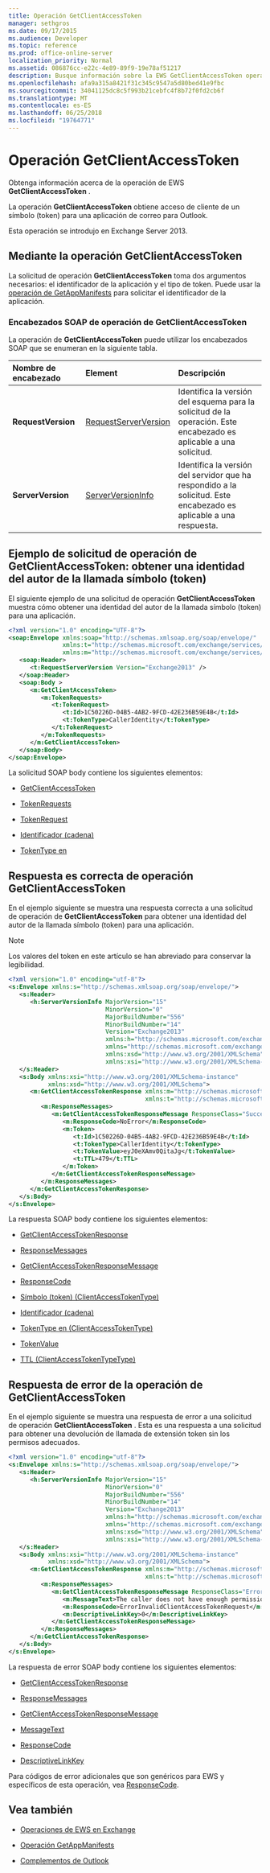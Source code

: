 ```yaml
---
title: Operación GetClientAccessToken
manager: sethgros
ms.date: 09/17/2015
ms.audience: Developer
ms.topic: reference
ms.prod: office-online-server
localization_priority: Normal
ms.assetid: 086876cc-e22c-4e89-89f9-19e78af51217
description: Busque información sobre la EWS GetClientAccessToken operación.
ms.openlocfilehash: afa9a315a8421f31c345c9547a5d80bed41e9fbc
ms.sourcegitcommit: 34041125dc8c5f993b21cebfc4f8b72f0fd2cb6f
ms.translationtype: MT
ms.contentlocale: es-ES
ms.lasthandoff: 06/25/2018
ms.locfileid: "19764771"
---
```

# <a name="getclientaccesstoken-operation"></a>Operación GetClientAccessToken

Obtenga información acerca de la operación de EWS **GetClientAccessToken** . 
  
La operación **GetClientAccessToken** obtiene acceso de cliente de un símbolo (token) para una aplicación de correo para Outlook. 
  
Esta operación se introdujo en Exchange Server 2013.
  
## <a name="using-the-getclientaccesstoken-operation"></a>Mediante la operación GetClientAccessToken

La solicitud de operación **GetClientAccessToken** toma dos argumentos necesarios: el identificador de la aplicación y el tipo de token. Puede usar la [operación de GetAppManifests](getappmanifests-operation.md) para solicitar el identificador de la aplicación. 
  
### <a name="getclientaccesstoken-operation-soap-headers"></a>Encabezados SOAP de operación de GetClientAccessToken

La operación de **GetClientAccessToken** puede utilizar los encabezados SOAP que se enumeran en la siguiente tabla. 
  
|**Nombre de encabezado**|**Element**|**Descripción**|
|:-----|:-----|:-----|
|**RequestVersion** <br/> |[RequestServerVersion](requestserverversion.md) <br/> |Identifica la versión del esquema para la solicitud de la operación. Este encabezado es aplicable a una solicitud.  <br/> |
|**ServerVersion** <br/> |[ServerVersionInfo](serverversioninfo.md) <br/> |Identifica la versión del servidor que ha respondido a la solicitud. Este encabezado es aplicable a una respuesta.  <br/> |
   
## <a name="getclientaccesstoken-operation-request-example-get-a-caller-identity-token"></a>Ejemplo de solicitud de operación de GetClientAccessToken: obtener una identidad del autor de la llamada símbolo (token)

El siguiente ejemplo de una solicitud de operación **GetClientAccessToken** muestra cómo obtener una identidad del autor de la llamada símbolo (token) para una aplicación. 
  
```XML
<?xml version="1.0" encoding="UTF-8"?>
<soap:Envelope xmlns:soap="http://schemas.xmlsoap.org/soap/envelope/"
               xmlns:t="http://schemas.microsoft.com/exchange/services/2006/types"
               xmlns:m="http://schemas.microsoft.com/exchange/services/2006/messages">
   <soap:Header>
      <t:RequestServerVersion Version="Exchange2013" />
   </soap:Header>
   <soap:Body >
      <m:GetClientAccessToken>
         <m:TokenRequests>
            <t:TokenRequest>
               <t:Id>1C50226D-04B5-4AB2-9FCD-42E236B59E4B</t:Id>
               <t:TokenType>CallerIdentity</t:TokenType>
            </t:TokenRequest>
         </m:TokenRequests>
      </m:GetClientAccessToken>
   </soap:Body>
</soap:Envelope>

```

La solicitud SOAP body contiene los siguientes elementos:
  
- [GetClientAccessToken](getclientaccesstoken.md)
    
- [TokenRequests](tokenrequests.md)
    
- [TokenRequest](tokenrequest.md)
    
- [Identificador (cadena)](id-string.md)
    
- [TokenType en](tokentype.md)
    
## <a name="successful-getclientaccesstoken-operation-response"></a>Respuesta es correcta de operación GetClientAccessToken

En el ejemplo siguiente se muestra una respuesta correcta a una solicitud de operación de **GetClientAccessToken** para obtener una identidad del autor de la llamada símbolo (token) para una aplicación. 
  
> [!NOTE]
> Los valores del token en este artículo se han abreviado para conservar la legibilidad. 
  
```XML
<?xml version="1.0" encoding="utf-8"?>
<s:Envelope xmlns:s="http://schemas.xmlsoap.org/soap/envelope/">
   <s:Header>
      <h:ServerVersionInfo MajorVersion="15" 
                           MinorVersion="0" 
                           MajorBuildNumber="556" 
                           MinorBuildNumber="14" 
                           Version="Exchange2013" 
                           xmlns:h="http://schemas.microsoft.com/exchange/services/2006/types" 
                           xmlns="http://schemas.microsoft.com/exchange/services/2006/types" 
                           xmlns:xsd="http://www.w3.org/2001/XMLSchema" 
                           xmlns:xsi="http://www.w3.org/2001/XMLSchema-instance"/>
   </s:Header>
   <s:Body xmlns:xsi="http://www.w3.org/2001/XMLSchema-instance" 
           xmlns:xsd="http://www.w3.org/2001/XMLSchema">
      <m:GetClientAccessTokenResponse xmlns:m="http://schemas.microsoft.com/exchange/services/2006/messages" 
                                      xmlns:t="http://schemas.microsoft.com/exchange/services/2006/types">
         <m:ResponseMessages>
            <m:GetClientAccessTokenResponseMessage ResponseClass="Success">
               <m:ResponseCode>NoError</m:ResponseCode>
               <m:Token>
                  <t:Id>1C50226D-04B5-4AB2-9FCD-42E236B59E4B</t:Id>
                  <t:TokenType>CallerIdentity</t:TokenType>
                  <t:TokenValue>eyJ0eXAmv0QitaJg</t:TokenValue>
                  <t:TTL>479</t:TTL>
               </m:Token>
            </m:GetClientAccessTokenResponseMessage>
         </m:ResponseMessages>
      </m:GetClientAccessTokenResponse>
   </s:Body>
</s:Envelope>

```

La respuesta SOAP body contiene los siguientes elementos:
  
- [GetClientAccessTokenResponse](getclientaccesstokenresponse.md)
    
- [ResponseMessages](responsemessages.md)
    
- [GetClientAccessTokenResponseMessage](getclientaccesstokenresponsemessage.md)
    
- [ResponseCode](responsecode.md)
    
- [Símbolo (token) (ClientAccessTokenType)](token-clientaccesstokentype.md)
    
- [Identificador (cadena)](id-string.md)
    
- [TokenType en (ClientAccessTokenType)](tokentype-clientaccesstokentype.md)
    
- [TokenValue](tokenvalue.md)
    
- [TTL (ClientAccessTokenTypeType)](ttl-clientaccesstokentypetype.md)
    
## <a name="getclientaccesstoken-operation-error-response"></a>Respuesta de error de la operación de GetClientAccessToken

En el ejemplo siguiente se muestra una respuesta de error a una solicitud de operación **GetClientAccessToken** . Esta es una respuesta a una solicitud para obtener una devolución de llamada de extensión token sin los permisos adecuados. 
  
```XML
<?xml version="1.0" encoding="utf-8"?>
<s:Envelope xmlns:s="http://schemas.xmlsoap.org/soap/envelope/">
   <s:Header>
      <h:ServerVersionInfo MajorVersion="15" 
                           MinorVersion="0" 
                           MajorBuildNumber="556" 
                           MinorBuildNumber="14" 
                           Version="Exchange2013" 
                           xmlns:h="http://schemas.microsoft.com/exchange/services/2006/types" 
                           xmlns="http://schemas.microsoft.com/exchange/services/2006/types" 
                           xmlns:xsd="http://www.w3.org/2001/XMLSchema" 
                           xmlns:xsi="http://www.w3.org/2001/XMLSchema-instance"/>
   </s:Header>
   <s:Body xmlns:xsi="http://www.w3.org/2001/XMLSchema-instance" 
           xmlns:xsd="http://www.w3.org/2001/XMLSchema">
      <m:GetClientAccessTokenResponse xmlns:m="http://schemas.microsoft.com/exchange/services/2006/messages" 
                                      xmlns:t="http://schemas.microsoft.com/exchange/services/2006/types">
         <m:ResponseMessages>
            <m:GetClientAccessTokenResponseMessage ResponseClass="Error">
               <m:MessageText>The caller does not have enough permission for this token request.</m:MessageText>
               <m:ResponseCode>ErrorInvalidClientAccessTokenRequest</m:ResponseCode>
               <m:DescriptiveLinkKey>0</m:DescriptiveLinkKey>
            </m:GetClientAccessTokenResponseMessage>
         </m:ResponseMessages>
      </m:GetClientAccessTokenResponse>
   </s:Body>
</s:Envelope>
```

La respuesta de error SOAP body contiene los siguientes elementos:
  
- [GetClientAccessTokenResponse](getclientaccesstokenresponse.md)
    
- [ResponseMessages](responsemessages.md)
    
- [GetClientAccessTokenResponseMessage](getclientaccesstokenresponsemessage.md)
    
- [MessageText](messagetext.md)
    
- [ResponseCode](responsecode.md)
    
- [DescriptiveLinkKey](descriptivelinkkey.md)
    
Para códigos de error adicionales que son genéricos para EWS y específicos de esta operación, vea [ResponseCode](responsecode.md).
  
## <a name="see-also"></a>Vea también

- [Operaciones de EWS en Exchange](ews-operations-in-exchange.md)
    
- [Operación GetAppManifests](getappmanifests-operation.md)
    
- [Complementos de Outlook](http://msdn.microsoft.com/library/71e64bc9-e347-4f5d-8948-0a47b5dd93e6%28Office.15%29.aspx)
    

